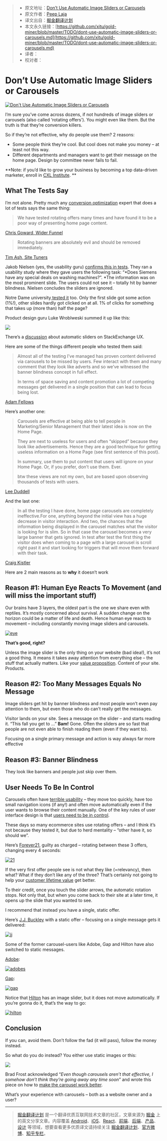 
  > * 原文地址：[Don’t Use Automatic Image Sliders or Carousels](https://conversionxl.com/dont-use-automatic-image-sliders-or-carousels/)
  > * 原文作者：[Peep Laja](https://conversionxl.com/author/peep-laja/)
  > * 译文出自：[掘金翻译计划](https://github.com/xitu/gold-miner)
  > * 本文永久链接：[https://github.com/xitu/gold-miner/blob/master/TODO/dont-use-automatic-image-sliders-or-carousels.md](https://github.com/xitu/gold-miner/blob/master/TODO/dont-use-automatic-image-sliders-or-carousels.md)
  > * 译者：
  > * 校对者：

  # Don’t Use Automatic Image Sliders or Carousels

  [![Don't Use Automatic Image Sliders or Carousels](https://conversionxl.com/wp-content/uploads/2012/09/slider.jpg)](https://conversionxl.com/dont-use-automatic-image-sliders-or-carousels/)

I’m sure you’ve come across dozens, if not hundreds of image sliders or carousels (also called ‘rotating offers’). You might even like them. But the truth is that they’re conversion killers.

So if they’re not effective, why do people use them? 2 reasons:

- Some people think they’re cool. But cool does not make you money – at least not this way.
- Different departments and managers want to get their message on the home page. Design by committee never fails to fail.

**Note: if you’d like to grow your business by becoming a top data-driven marketer, enroll in [CXL Institute](https://conversionxl.com/institute/). **

## What The Tests Say

I’m not alone. Pretty much any [conversion optimization](https://conversionxl.com/conversion-optimization-guide/) expert that does a lot of tests says the same thing:

> We have tested rotating offers many times and have found it to be a poor way of presenting home page content.

[Chris Goward, Wider Funnel](http://www.widerfunnel.com/conversion-rate-optimization/rotating-offers-the-scourge-of-home-page-design)

> Rotating banners are absolutely evil and should be removed immediately.

[Tim Ash, Site Tuners](http://www.clickz.com/clickz/column/2164452/rotating-banners)

Jakob Nielsen (yes, the usability guru) [confirms this in tests](http://www.nngroup.com/articles/auto-forwarding/). They ran a usability study where they gave users the following task: “*Does Siemens have any special deals on washing machines?”. *The information was on the most prominent slide. The users could not see it – totally hit by banner blindness. Nielsen concludes the sliders are ignored.

Notre Dame university[ tested it](https://vwo.com/blog/image-slider-alternatives/) too. Only the first slide got some action (1%!), other slides hardly got clicked on at all. 1% of clicks for something that takes up (more than) half the page?

Product design guru Luke Wroblweski summed it up like this:

[![](https://ws3.sinaimg.cn/large/006tNc79ly1fidkhz15ekj30t60hyq5f.jpg)](https://twitter.com/lukew/status/293857685546360834)

There’s a [discussion](https://ux.stackexchange.com/questions/10312/are-carousels-effective) about automatic sliders on StackExchange UX.

Here are some of the things different people who tested them said:

> Almost all of the testing I’ve managed has proven content delivered via carousels to be missed by users. Few interact with them and many comment that they look like adverts and so we’ve witnessed the banner blindness concept in full effect.
>
> In terms of space saving and content promotion a lot of competing messages get delivered in a single position that can lead to focus being lost.

[Adam Fellows](https://ux.stackexchange.com/users/5208/adam-fellowes)

Here’s another one:

> Carousels are effective at being able to tell people in Marketing/Senior Management that their latest idea is now on the Home Page.
>
> They are next to useless for users and often “skipped” because they look like advertisements. Hence they are a good technique for getting useless information on a Home Page (see first sentence of this post).
>
> In summary, use them to put content that users will ignore on your Home Page. Or, if you prefer, don’t use them. Ever.
>
> btw these views are not my own, but are based upon observing thousands of tests with users.

[Lee Duddell](https://ux.stackexchange.com/users/7552/lee-duddell)

And the last one:

> In all the testing I have done, home page carousels are completely ineffective.For one, anything beyond the initial view has a huge decrease in visitor interaction. And two, the chances that the information being displayed in the carousel matches what the visitor is looking for is slim. So in that case the carousel becomes a very large banner that gets ignored. In test after test the first thing the visitor does when coming to a page with a large carousel is scroll right past it and start looking for triggers that will move them forward with their task.

[Craig Kistler](https://ux.stackexchange.com/users/7548/craig-kistler)

Here are 2 main reasons as to **why** it doesn’t work

## Reason #1: Human Eye Reacts To Movement (and will miss the important stuff)

Our brains have 3 layers, the oldest part is the one we share even with reptiles. It’s mostly concerned about survival. A sudden change on the horizon could be a matter of life and death. Hence human eye reacts to movement – including constantly moving image sliders and carousels.

[![eye](https://conversionxl.com/wp-content/uploads/2012/09/eye.jpg)](https://conversionxl.com/wp-content/uploads/2012/09/eye.jpg)

**That’s good, right?**

Unless the image slider is the only thing on your website (bad idea!), it’s not a good thing. It means it takes away attention from everything else – the stuff that actually matters. Like your [value proposition](https://conversionxl.com/value-proposition-examples-how-to-create/). Content of your site. Products.

## Reason #2: Too Many Messages Equals No Message

Image sliders get hit by banner blindness and most people won’t even pay attention to them, but even those who do can’t really get the messages.

Visitor lands on your site. Sees a message on the slider – and starts reading it. “This fall you get to …” **Bam!** Gone. Often the sliders are so fast that people are not even able to finish reading them (even if they want to).

Focusing on a single primary message and action is way always far more effective

## Reason #3: Banner Blindness

They look like banners and people just skip over them.

## User Needs To Be In Control

Carousels often have [terrible usability](http://uxmovement.com/navigation/big-usability-mistakes-designers-make-on-carousels/) – they move too quickly, have too small navigation icons (if any!) and often move automatically even if the user wants to browse their content manually. One of the key rules of user interface design is that [users need to be in control](http://bokardo.com/principles-of-user-interface-design/).

These days so many ecommerce sites use rotating offers – and I think it’s not because they tested it, but due to herd mentality – “other have it, so should we”.

Here’s [Forever21](http://www.forever21.com), guilty as charged – rotating between these 3 offers, changing every 4 seconds:

[![21](https://conversionxl.com/wp-content/uploads/2012/09/21-1.jpg)](https://conversionxl.com/wp-content/uploads/2012/09/21-1.jpg)

If the very first offer people see is not what they like (=relevancy), then what? What if they don’t like any of the three? That’s certainly not going to help your [customer lifetime value](https://conversionxl.com/customer-lifetime-value/) get better.

To their credit, once you touch the slider arrows, the automatic rotation stops. Not only that, but when you come back to their site at a later time, it opens up the slide that you wanted to see.

I recommend that instead you have a single, static offer.

Here’s [J.J. Buckley](http://www.jjbuckley.com/) with a static offer – focusing on a single message gets it delivered:

[![jj](https://conversionxl.com/wp-content/uploads/2012/09/jj.jpg)](https://conversionxl.com/wp-content/uploads/2012/09/jj.jpg)

Some of the former carousel-users like Adobe, Gap and Hilton have also switched to static messages.

[Adobe](https://www.adobe.com/):

[![adobes](https://conversionxl.com/wp-content/uploads/2012/09/adobes.jpg)](https://conversionxl.com/wp-content/uploads/2012/09/adobes.jpg)

[Gap](http://www.gap.com):

[![gap](https://conversionxl.com/wp-content/uploads/2012/09/gap.jpg)](https://conversionxl.com/wp-content/uploads/2012/09/gap.jpg)

Notice that [Hilton](http://www.hilton.com) has an image slider, but it does not move automatically. If you’re gonna do it, that’s the way to go:

[![hilton](https://conversionxl.com/wp-content/uploads/2012/09/hilton.jpg)](https://conversionxl.com/wp-content/uploads/2012/09/hilton.jpg)

## **Conclusion**

If you can, avoid them. Don’t follow the fad (it will pass), follow the money instead.

So what do you do instead? You either use static images or this:

[![](https://ws2.sinaimg.cn/large/006tNc79ly1fidkitq5yjj30te0j0n05.jpg)](https://twitter.com/erunyon/status/293868617886486529)

Brad Frost acknowledged “*Even though carousels aren’t that effective, I somehow don’t think they’re going away any time soon*” and wrote this piece on how to [make the carousel work better](http://bradfrostweb.com/blog/post/carousels/).

What’s your experience with carousels – both as a website owner and a user?


  ---

  > [掘金翻译计划](https://github.com/xitu/gold-miner) 是一个翻译优质互联网技术文章的社区，文章来源为 [掘金](https://juejin.im) 上的英文分享文章。内容覆盖 [Android](https://github.com/xitu/gold-miner#android)、[iOS](https://github.com/xitu/gold-miner#ios)、[React](https://github.com/xitu/gold-miner#react)、[前端](https://github.com/xitu/gold-miner#前端)、[后端](https://github.com/xitu/gold-miner#后端)、[产品](https://github.com/xitu/gold-miner#产品)、[设计](https://github.com/xitu/gold-miner#设计) 等领域，想要查看更多优质译文请持续关注 [掘金翻译计划](https://github.com/xitu/gold-miner)、[官方微博](http://weibo.com/juejinfanyi)、[知乎专栏](https://zhuanlan.zhihu.com/juejinfanyi)。
  